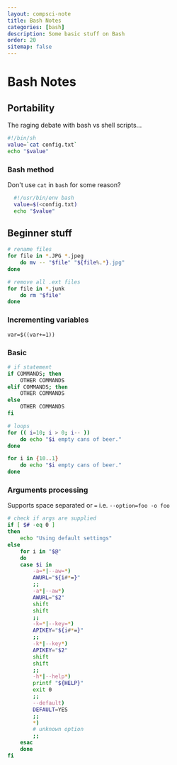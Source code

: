```yaml
---
layout: compsci-note
title: Bash Notes
categories: [bash]
description: Some basic stuff on Bash
order: 20
sitemap: false
---
```


# Bash Notes

## Portability

The raging debate with bash vs shell scripts...

```bash
#!/bin/sh
value=`cat config.txt`
echo "$value"
```

### Bash method

Don't use `cat` in `bash` for some reason?

```bash
  #!/usr/bin/env bash
  value=$(<config.txt)
  echo "$value"
```

## Beginner stuff

```bash
# rename files
for file in *.JPG *.jpeg
    do mv -- "$file" "${file%.*}.jpg"
done

# remove all .ext files
for file in *.junk
    do rm "$file"
done
```

### Incrementing variables

`var=$((var+=1))`

### Basic

```bash
# if statement
if COMMANDS; then
    OTHER COMMANDS
elif COMMANDS; then
    OTHER COMMANDS
else
    OTHER COMMANDS
fi

# loops
for (( i=10; i > 0; i-- ))
    do echo "$i empty cans of beer."
done

for i in {10..1}
    do echo "$i empty cans of beer."
done
```

### Arguments processing

Supports space separated or `=` i.e. `--option=foo -o foo`

```bash
# check if args are supplied
if [ $# -eq 0 ]
then
    echo "Using default settings"
else
    for i in "$@"
    do
	case $i in
	    -a=*|--aw=*)
		AWURL="${i#*=}"
		;;
	    -a*|--aw*)
		AWURL="$2"
		shift
		shift
		;;
	    -k=*|--key=*)
		APIKEY="${i#*=}"
		;;
	    -k*|--key*)
		APIKEY="$2"
		shift
		shift
		;;
	    -h*|--help*)
		printf "${HELP}"
		exit 0
		;;
	    --default)
		DEFAULT=YES
		;;
	    *)
		# unknown option
		;;
	esac
    done
fi

```